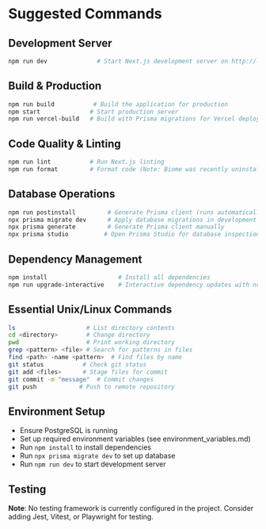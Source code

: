 # Suggested Commands

## Development Server
```bash
npm run dev              # Start Next.js development server on http://localhost:3000
```

## Build & Production
```bash
npm run build           # Build the application for production
npm start              # Start production server
npm run vercel-build   # Build with Prisma migrations for Vercel deployment
```

## Code Quality & Linting
```bash
npm run lint           # Run Next.js linting
npm run format         # Format code (Note: Biome was recently uninstalled, this may need updating)
```

## Database Operations
```bash
npm run postinstall         # Generate Prisma client (runs automatically after npm install)
npx prisma migrate dev      # Apply database migrations in development
npx prisma generate         # Generate Prisma client manually
npx prisma studio          # Open Prisma Studio for database inspection
```

## Dependency Management
```bash
npm install                    # Install all dependencies
npm run upgrade-interactive    # Interactive dependency updates with ncu
```

## Essential Unix/Linux Commands
```bash
ls                    # List directory contents
cd <directory>        # Change directory
pwd                   # Print working directory
grep <pattern> <file> # Search for patterns in files
find <path> -name <pattern>  # Find files by name
git status           # Check git status
git add <files>      # Stage files for commit
git commit -m "message"  # Commit changes
git push            # Push to remote repository
```

## Environment Setup
- Ensure PostgreSQL is running
- Set up required environment variables (see environment_variables.md)
- Run `npm install` to install dependencies
- Run `npx prisma migrate dev` to set up database
- Run `npm run dev` to start development server

## Testing
**Note**: No testing framework is currently configured in the project. Consider adding Jest, Vitest, or Playwright for testing.